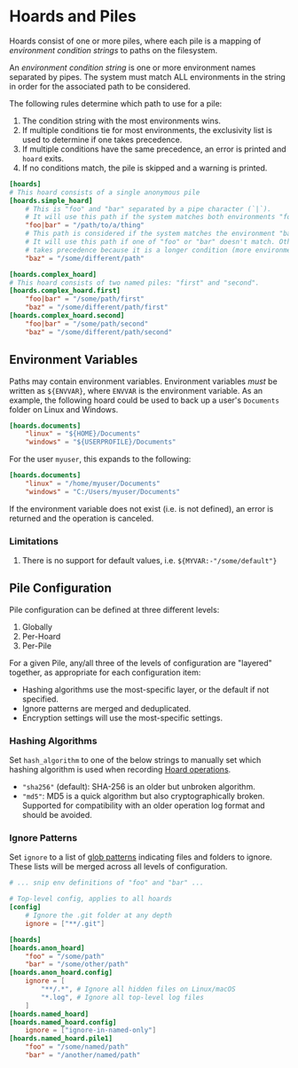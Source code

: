 # Hoards and Piles

Hoards consist of one or more piles, where each pile is a mapping of *environment condition
strings* to paths on the filesystem.

An *environment condition string* is one or more environment names separated by pipes. The
system must match ALL environments in the string in order for the associated path to be
considered.

The following rules determine which path to use for a pile:

1. The condition string with the most environments wins.
2. If multiple conditions tie for most environments, the exclusivity list is used to
   determine if one takes precedence.
3. If multiple conditions have the same precedence, an error is printed and `hoard` exits.
4. If no conditions match, the pile is skipped and a warning is printed.

```toml
[hoards]
# This hoard consists of a single anonymous pile
[hoards.simple_hoard]
    # This is "foo" and "bar" separated by a pipe character (`|`).
    # It will use this path if the system matches both environments "foo" and "bar".
    "foo|bar" = "/path/to/a/thing"
    # This path is considered if the system matches the environment "baz".
    # It will use this path if one of "foo" or "bar" doesn't match. Otherwise, "foo|bar"
    # takes precedence because it is a longer condition (more environments to match).
    "baz" = "/some/different/path"

[hoards.complex_hoard]
# This hoard consists of two named piles: "first" and "second".
[hoards.complex_hoard.first]
    "foo|bar" = "/some/path/first"
    "baz" = "/some/different/path/first"
[hoards.complex_hoard.second]
    "foo|bar" = "/some/path/second"
    "baz" = "/some/different/path/second"
```

## Environment Variables

Paths may contain environment variables. Environment variables *must* be written as `${ENVVAR}`,
where `ENVVAR` is the environment variable. As an example, the following hoard could be used
to back up a user's `Documents` folder on Linux and Windows.

```toml
[hoards.documents]
    "linux" = "${HOME}/Documents"
    "windows" = "${USERPROFILE}/Documents"
```

For the user `myuser`, this expands to the following:

```toml
[hoards.documents]
    "linux" = "/home/myuser/Documents"
    "windows" = "C:/Users/myuser/Documents"
```

If the environment variable does not exist (i.e. is not defined), an error is returned and
the operation is canceled.

### Limitations

1. There is no support for default values, i.e. `${MYVAR:-"/some/default"}`

## Pile Configuration

Pile configuration can be defined at three different levels:

1. Globally
2. Per-Hoard
3. Per-Pile

For a given Pile, any/all three of the levels of configuration are "layered" together, as appropriate for each
configuration item:

- Hashing algorithms use the most-specific layer, or the default if not specified.
- Ignore patterns are merged and deduplicated.
- Encryption settings will use the most-specific settings.

### Hashing Algorithms

Set `hash_algorithm` to one of the below strings to manually set which hashing algorithm is used when recording 
[Hoard operations](../cli/checks.md#remote-operations).

- `"sha256"` (default): SHA-256 is an older but unbroken algorithm.
- `"md5"`: MD5 is a quick algorithm but also cryptographically broken. Supported for compatibility with 
  an older operation log format and should be avoided.

### Ignore Patterns

Set `ignore` to a list of [glob patterns](https://en.wikipedia.org/wiki/Glob_(programming)) indicating files and folders
to ignore. These lists will be merged across all levels of configuration.

```toml
# ... snip env definitions of "foo" and "bar" ...

# Top-level config, applies to all hoards
[config]
    # Ignore the .git folder at any depth
    ignore = ["**/.git"]

[hoards]
[hoards.anon_hoard]
    "foo" = "/some/path"
    "bar" = "/some/other/path"
[hoards.anon_hoard.config]
    ignore = [
        "**/.*", # Ignore all hidden files on Linux/macOS
        "*.log", # Ignore all top-level log files
    ]
[hoards.named_hoard]
[hoards.named_hoard.config]
    ignore = ["ignore-in-named-only"]
[hoards.named_hoard.pile1]
    "foo" = "/some/named/path"
    "bar" = "/another/named/path"
```

